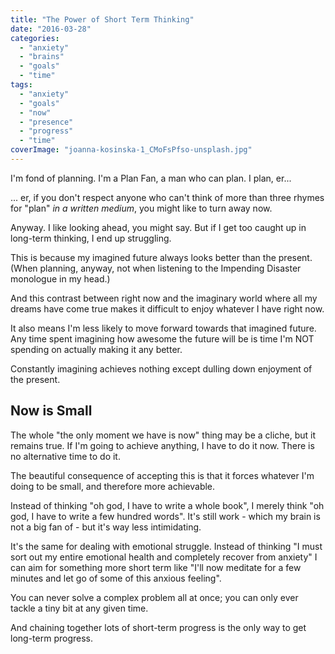 ```yaml
---
title: "The Power of Short Term Thinking"
date: "2016-03-28"
categories: 
  - "anxiety"
  - "brains"
  - "goals"
  - "time"
tags: 
  - "anxiety"
  - "goals"
  - "now"
  - "presence"
  - "progress"
  - "time"
coverImage: "joanna-kosinska-1_CMoFsPfso-unsplash.jpg"
---
```


I'm fond of planning. I'm a Plan Fan, a man who can plan. I plan, er...

... er, if you don't respect anyone who can't think of more than three rhymes for "plan" _in a written medium_, you might like to turn away now.

Anyway. I like looking ahead, you might say. But if I get too caught up in long-term thinking, I end up struggling.

<!--more-->

This is because my imagined future always looks better than the present. (When planning, anyway, not when listening to the Impending Disaster monologue in my head.)

And this contrast between right now and the imaginary world where all my dreams have come true makes it difficult to enjoy whatever I have right now.

It also means I'm less likely to move forward towards that imagined future. Any time spent imagining how awesome the future will be is time I'm NOT spending on actually making it any better.

Constantly imagining achieves nothing except dulling down enjoyment of the present.

## Now is Small

The whole "the only moment we have is now" thing may be a cliche, but it remains true. If I'm going to achieve anything, I have to do it now. There is no alternative time to do it.

The beautiful consequence of accepting this is that it forces whatever I'm doing to be small, and therefore more achievable.

Instead of thinking "oh god, I have to write a whole book", I merely think "oh god, I have to write a few hundred words". It's still work - which my brain is not a big fan of - but it's way less intimidating.

It's the same for dealing with emotional struggle. Instead of thinking "I must sort out my entire emotional health and completely recover from anxiety" I can aim for something more short term like "I'll now meditate for a few minutes and let go of some of this anxious feeling".

You can never solve a complex problem all at once; you can only ever tackle a tiny bit at any given time.

And chaining together lots of short-term progress is the only way to get long-term progress.

